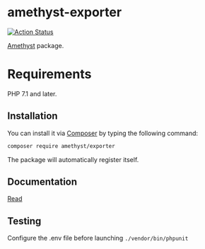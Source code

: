 # amethyst-exporter

[![Action Status](https://github.com/amethyst-php/exporter/workflows/test/badge.svg)](https://github.com/amethyst-php/exporter/actions)

[Amethyst](https://github.com/amethyst-php/amethyst) package.

# Requirements

PHP 7.1 and later.

## Installation

You can install it via [Composer](https://getcomposer.org/) by typing the following command:

```bash
composer require amethyst/exporter
```

The package will automatically register itself.

## Documentation

[Read](docs/index.md)

## Testing

Configure the .env file before launching `./vendor/bin/phpunit`

